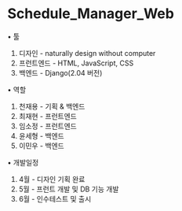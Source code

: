 # Schedule_Manager_Web

• 툴
1. 디자인 - naturally design without computer
2. 프런트엔드 - HTML, JavaScript, CSS
3. 백엔드 - Django(2.04 버전)

• 역할
1. 천재용 - 기획 & 백엔드
2. 최재현 - 프런트엔드
3. 임소정 - 프런트엔드
4. 윤세형 - 백엔드
5. 이민우 - 백엔드


• 개발일정
1. 4월 - 디자인 기획 완료
2. 5월 - 프런트 개발 및 DB 기능 개발
3. 6월 - 인수테스트 및 출시

